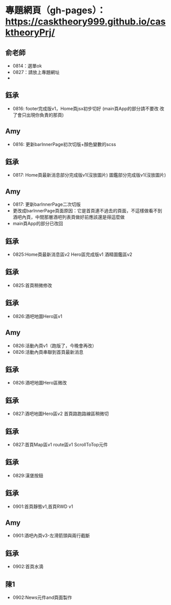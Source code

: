 # 專題網頁（gh-pages）：https://casktheory999.github.io/casktheoryPrj/
## 俞老師
- 0814：選單ok
- 0827：請放上專題網址
- 
## 鈺承
- 0816: footer完成版v1，Home頁jsx初步切好
     (main頁App的部分請不要改 改了會只出現你負責的那頁)
## Amy
- 0816: 更新barInnerPage初次切版+顏色變數的scss
## 鈺承
- 0817: Home頁最新消息部分完成版v1(沒放圖片)
        圖鑑部分完成版v1(沒放圖片)
##  Amy
- 0817: 更新barInnerPage二次切版
-  更改成barInnerPage頁面原因：它是首頁連不過去的頁面，不這樣做看不到酒吧內頁，中間那層酒吧列表頁做好前應該還是得這麼做
-  main頁App的部分已改回
## 鈺承
- 0825:Home頁最新消息區v2
       Hero區完成版v1
       酒精圖鑑區v2
## 鈺承
- 0825:首頁稍微修改
## 鈺承
- 0826:酒吧地圖Hero區v1
## Amy
- 0826:活動內頁v1（跑版了，今晚會再改）
- 0826:活動內頁串聯到首頁最新消息   
## 鈺承
- 0826:酒吧地圖Hero區微改 
## 鈺承
- 0827:酒吧地圖Hero區v2
       首頁路跑路線區稍微切
## 鈺承
- 0827:首頁Map區v1 route區v1 ScrollToTop元件
## 鈺承
- 0829:漢堡按鈕
## 鈺承
- 0901:首頁靜態v1,首頁RWD v1
## Amy
- 0901:酒吧內頁v3-左滑箭頭與兩行截斷
## 鈺承
- 0902:首頁水滴
## 陳1
- 0902:News元件and頁面製作